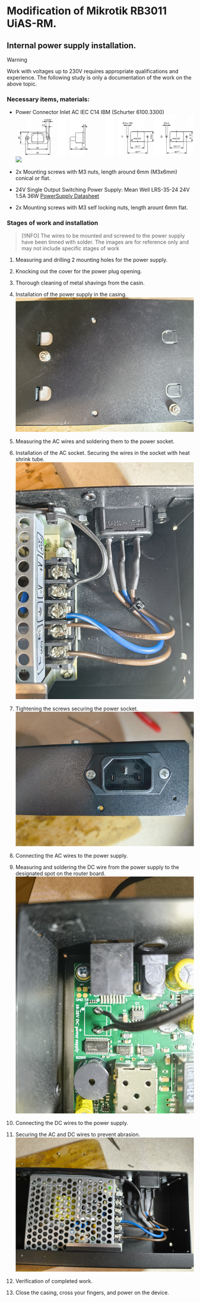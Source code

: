 # Modification of Mikrotik RB3011 UiAS-RM.
## Internal power supply installation.

> [!WARNING]
> Work with voltages up to 230V requires appropriate qualifications and experience.
> The following study is only a documentation of the work on the above topic.

### Necessary items, materials:

- Power Connector Inlet AC IEC C14 IBM (Schurter 6100.3300)
![](https://github.com/dMbski/mod-CRS326-intPS-FAN/blob/f8333734e8bbd605ca0092e646631674a3d16567/images/Schurter-6100-3300.png)
![](images/Schurter-6100-3300photo.jpg)

- 2x Mounting screws with M3 nuts, length around 6mm (M3x6mm) conical or flat.
- 24V Single Output Switching Power Supply: Mean Well LRS-35-24 24V 1.5A 36W
[PowerSupply Datasheet](/images/LRS-35-SPEC.PDF)
- 2x Mounting screws with M3 self locking nuts, length arount 6mm flat.

### Stages of work and installation
> [!INFO]
> The wires to be mounted and screwed to the power supply have been tinned with solder.
> The images are for reference only and may not include specific stages of work

1. Measuring and drilling 2 mounting holes for the power supply.
2. Knocking out the cover for the power plug opening.
3. Thorough cleaning of metal shavings from the casin.
4. Installation of the power supply in the casing.
![](images/IMG_20240920_210233800.jpg)

5. Measuring the AC wires and soldering them to the power socket.
6. Installation of the AC socket. Securing the wires in the socket with heat shrink tube.
![](images/IMG_20240920_210214125.jpg)

7. Tightening the screws securing the power socket.
![](images/IMG_20240920_210241794.jpg)

8. Connecting the AC wires to the power supply.
9. Measuring and soldering the DC wire from the power supply to the designated spot on the router board.
![](images/IMG_20240920_210155019.jpg)

10. Connecting the DC wires to the power supply.
11. Securing the AC and DC wires to prevent abrasion.
![](images/IMG_20240920_210323910.jpg)

12. Verification of completed work.
13. Close the casing, cross your fingers, and power on the device.

